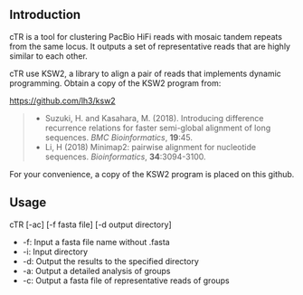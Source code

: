 ## Introduction

cTR is a tool for clustering PacBio HiFi reads with mosaic tandem repeats from the same locus. It outputs a set of representative reads that are highly similar to each other. 

cTR use KSW2, a library to align a pair of reads that implements dynamic programming. Obtain a copy of the KSW2 program from:

https://github.com/lh3/ksw2

> * Suzuki, H. and Kasahara, M. (2018). Introducing difference recurrence relations for faster semi-global alignment of long sequences. *BMC Bioinformatics*, **19**:45.
> * Li, H (2018) Minimap2: pairwise alignment for nucleotide sequences. *Bioinformatics*, **34**:3094-3100.

For your convenience, a copy of the KSW2 program is placed on this github.

## Usage

cTR [-ac] [-f fasta file] [-d output directory]
* -f: Input a fasta file name without .fasta
* -i: Input directory
* -d: Output the results to the specified directory 
* -a: Output a detailed analysis of groups
* -c: Output a fasta file of representative reads of groups
